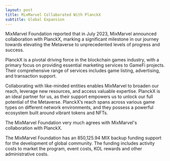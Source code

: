 ```yaml
---
layout: post
title: MixMarvel Collaborated With PlanckX
subtitle: Global Expansion
---
```


MixMarvel Foundation reported that in July 2023, MixMarvel announced collaboration with PlanckX, marking a significant milestone in our journey towards elevating the Metaverse to unprecedented levels of progress and success. 

PlanckX is a pivotal driving force in the blockchain games industry, with a primary focus on providing essential marketing services to GameFi projects. Their comprehensive range of services includes game listing, advertising, and transaction support. 

Collaborating with like-minded entities enables MixMarvel to broaden our reach, leverage new resources, and access valuable expertise. PlanckX is an ideal partner for us, as their support empowers us to unlock our full potential of the Metaverse. PlanckX’s reach spans across various game types on different network environments, and they possess a powerful ecosystem built around vibrant tokens and NFTs. 

The MixMarvel Foundation very much agrees with MixMarvel's collaboration with PlanckX.  

The MixMarvel Foundation has an 850,125.94 MIX backup funding support for the development of global community.  The funding includes activity costs to market the program, event costs, KOL rewards and other administrative costs. 
